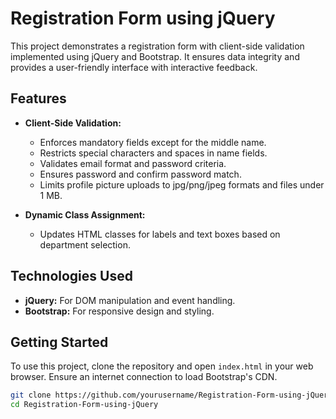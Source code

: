 # Registration Form using jQuery

This project demonstrates a registration form with client-side validation implemented using jQuery and Bootstrap. It ensures data integrity and provides a user-friendly interface with interactive feedback.

## Features

- **Client-Side Validation:**
  - Enforces mandatory fields except for the middle name.
  - Restricts special characters and spaces in name fields.
  - Validates email format and password criteria.
  - Ensures password and confirm password match.
  - Limits profile picture uploads to jpg/png/jpeg formats and files under 1 MB.

- **Dynamic Class Assignment:**
  - Updates HTML classes for labels and text boxes based on department selection.

## Technologies Used

- **jQuery:** For DOM manipulation and event handling.
- **Bootstrap:** For responsive design and styling.

## Getting Started

To use this project, clone the repository and open `index.html` in your web browser. Ensure an internet connection to load Bootstrap's CDN.

```bash
git clone https://github.com/yourusername/Registration-Form-using-jQuery.git
cd Registration-Form-using-jQuery

